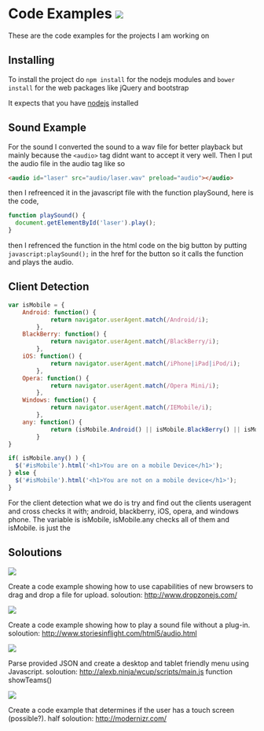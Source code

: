 # Code Examples ![](http://img.shields.io/badge/docs-half-yellow.svg?style=flat)
These are the code examples for the projects I am working on

## Installing

To install the project do `npm install` for the nodejs modules and `bower install` for the web packages like jQuery and bootstrap

It expects that you have [nodejs](http://nodejs.org) installed

## Sound Example

For the sound I converted the sound to a wav file for better playback but mainly because the `<audio>` tag didnt want to accept it very well.
Then I put the audio file in the audio tag like so
```html
<audio id="laser" src="audio/laser.wav" preload="audio"></audio>
```
then I refreenced it in the javascript file with the function playSound, here is the code,
```javascript
function playSound() {
  document.getElementById('laser').play();
}
```
then I refrenced the function in the html code on the big button by putting `javascript:playSound();` in the href for the button so it calls
the function and plays the audio.

## Client Detection

```javascript
var isMobile = {
    Android: function() {
            return navigator.userAgent.match(/Android/i);
        },
    BlackBerry: function() {
            return navigator.userAgent.match(/BlackBerry/i);
        },
    iOS: function() {
            return navigator.userAgent.match(/iPhone|iPad|iPod/i);
        },
    Opera: function() {
            return navigator.userAgent.match(/Opera Mini/i);
        },
    Windows: function() {
            return navigator.userAgent.match(/IEMobile/i);
        },
    any: function() {
            return (isMobile.Android() || isMobile.BlackBerry() || isMobile.iOS() || isMobile.Opera() || isMobile.Windows());
        }
}

if( isMobile.any() ) {
  $('#isMobile').html('<h1>You are on a mobile Device</h1>');
} else {
  $('#isMobile').html('<h1>You are not on a mobile device</h1>');
}
```
For the client detection what we do is try and find out the clients useragent and cross checks it with; android, blackberry, iOS, opera, and windows phone.
The variable is isMobile, isMobile.any checks all of them and isMobile.<useragent> is just the <useragent>

## Soloutions

![](http://img.shields.io/badge/drag%20and%20drop-half-yellow.svg?style=flat)

Create a code example showing how to use capabilities of new browsers to
drag and drop a file for upload.
soloution: http://www.dropzonejs.com/

![](http://img.shields.io/badge/sound-complete-green.svg?style=flat)

Create a code example showing how to play a sound file without a plug-in.
soloution: http://www.storiesinflight.com/html5/audio.html

![](http://img.shields.io/badge/JSON%20Menu-complete-green.svg?style=flat)

Parse provided JSON and create a desktop and tablet friendly menu using Javascript.
soloution: http://alexb.ninja/wcup/scripts/main.js function showTeams()

![](http://img.shields.io/badge/Client%20Detection-complete-green.svg?style=flat)

Create a code example that determines if the user has a touch screen (possible?).
half soloution: http://modernizr.com/
